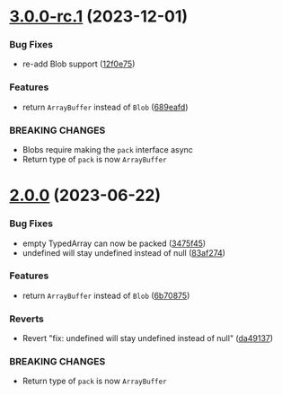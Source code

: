 # [3.0.0-rc.1](https://github.com/peers/js-binarypack/compare/v2.0.0...v3.0.0-rc.1) (2023-12-01)


### Bug Fixes

* re-add Blob support ([12f0e75](https://github.com/peers/js-binarypack/commit/12f0e75ab8a7e699330e53541901dbe07be536b1))


### Features

* return `ArrayBuffer` instead of `Blob` ([689eafd](https://github.com/peers/js-binarypack/commit/689eafd471fccb7eae0d68528b764d691e9d96b2))


### BREAKING CHANGES

* Blobs require making the `pack` interface async
* Return type of `pack` is now `ArrayBuffer`

# [2.0.0](https://github.com/peers/js-binarypack/compare/v1.0.2...v2.0.0) (2023-06-22)


### Bug Fixes

* empty TypedArray can now be packed ([3475f45](https://github.com/peers/js-binarypack/commit/3475f450a7bc97b757325cd54bc7ba7ffc84118b))
* undefined will stay undefined instead of null ([83af274](https://github.com/peers/js-binarypack/commit/83af274ea82fdd44d93546f18cbcf547abe77804))


### Features

* return `ArrayBuffer` instead of `Blob` ([6b70875](https://github.com/peers/js-binarypack/commit/6b70875b4d7db791fdd14a1f3ff3776d12febfb2))


### Reverts

* Revert "fix: undefined will stay undefined instead of null" ([da49137](https://github.com/peers/js-binarypack/commit/da4913787d9ab96845bd8e512d5f501574746a35))


### BREAKING CHANGES

* Return type of `pack` is now `ArrayBuffer`
